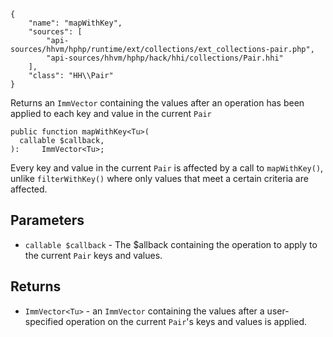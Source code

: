 ``` yamlmeta
{
    "name": "mapWithKey",
    "sources": [
        "api-sources/hhvm/hphp/runtime/ext/collections/ext_collections-pair.php",
        "api-sources/hhvm/hphp/hack/hhi/collections/Pair.hhi"
    ],
    "class": "HH\\Pair"
}
```




Returns an ` ImmVector ` containing the values after an operation has been
applied to each key and value in the current `` Pair ``




``` Hack
public function mapWithKey<Tu>(
  callable $callback,
):     ImmVector<Tu>;
```




Every key and value in the current ` Pair ` is affected by a call to
`` mapWithKey() ``, unlike ``` filterWithKey() ``` where only values that meet a
certain criteria are affected.




## Parameters




+ ` callable $callback ` - The $allback containing the operation to apply to the
  current `` Pair `` keys and values.




## Returns




* ` ImmVector<Tu> ` - an `` ImmVector `` containing the values after a user-specified
  operation on the current ``` Pair ```'s keys and values is applied.
<!-- HHAPIDOC -->
